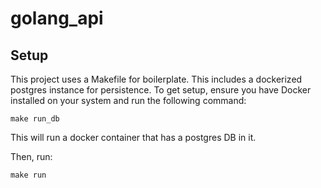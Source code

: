 # golang_api

## Setup 
This project uses a Makefile for boilerplate. This includes a dockerized postgres instance for persistence. 
To get setup, ensure you have Docker installed on your system and run the following command:
```shell
make run_db
```
This will run a docker container that has a postgres DB in it.

Then, run:
```shell
make run
```